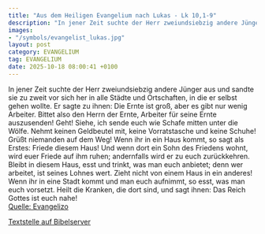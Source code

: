 ```yaml
---
title: "Aus dem Heiligen Evangelium nach Lukas - Lk 10,1-9"
description: "In jener Zeit suchte der Herr zweiundsiebzig andere Jünger aus und sandte sie zu zweit vor sich her in alle Städte und Ortschaften, in die er selbst gehen wollte. Er sagte zu ihnen: Die Ernte ist groß, aber es gibt nur wenig Arbeiter. Bittet also den Herrn der Ernte, Arbeiter für...."
images:
- "/symbols/evangelist_lukas.jpg"
layout: post
category: EVANGELIUM
tag: EVANGELIUM
date: 2025-10-18 08:00:41 +0100
---
```

In jener Zeit suchte der Herr zweiundsiebzig andere Jünger aus und sandte sie zu zweit vor sich her in alle Städte und Ortschaften, in die er selbst gehen wollte.
Er sagte zu ihnen: Die Ernte ist groß, aber es gibt nur wenig Arbeiter. Bittet also den Herrn der Ernte, Arbeiter für seine Ernte auszusenden!
Geht! Siehe, ich sende euch wie Schafe mitten unter die Wölfe.<!--more-->
Nehmt keinen Geldbeutel mit, keine Vorratstasche und keine Schuhe! Grüßt niemanden auf dem Weg!
Wenn ihr in ein Haus kommt, so sagt als Erstes: Friede diesem Haus!
Und wenn dort ein Sohn des Friedens wohnt, wird euer Friede auf ihm ruhen; andernfalls wird er zu euch zurückkehren.
Bleibt in diesem Haus, esst und trinkt, was man euch anbietet; denn wer arbeitet, ist seines Lohnes wert. Zieht nicht von einem Haus in ein anderes!
Wenn ihr in eine Stadt kommt und man euch aufnimmt, so esst, was man euch vorsetzt.
Heilt die Kranken, die dort sind, und sagt ihnen: Das Reich Gottes ist euch nahe!<br>
[Quelle: Evangelizo](https://evangeliumtagfuertag.org/DE/gospel)

[Textstelle auf Bibelserver](https://www.bibleserver.com/EU/Lukas10,1-9)

